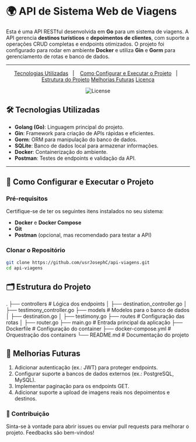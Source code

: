 # 🌍 API de Sistema Web de Viagens

Esta é uma API RESTful desenvolvida em **Go** para um sistema de viagens. A API gerencia **destinos turísticos** e **depoimentos de clientes**, com suporte a operações CRUD completas e endpoints otimizados. O projeto foi configurado para rodar em ambiente **Docker** e utiliza **Gin** e **Gorm** para gerenciamento de rotas e banco de dados.

---

<p align="center">
  <a href="#️-tecnologias-utilizadasgias">Tecnologias Utilizadas</a>&nbsp;&nbsp;&nbsp;|&nbsp;&nbsp;&nbsp;
  <a href="#-como-configurar-e-executar-o-projeto-projeto">Como Configurar e Executar o Projeto</a>&nbsp;&nbsp;&nbsp;|&nbsp;&nbsp;&nbsp;
  <a href="#️-estrutura-do-projeto">Estrutura do Projeto</a>
  <a href="#-melhorias-futuras">Melhorias Futuras</a>
  <a href="#memo-licença">Licença</a>
</p>

<p align="center">
  <img alt="License" src="https://img.shields.io/static/v1?label=license&message=MIT&color=49AA26&labelColor=000000">
</p>

## 🛠️ **Tecnologias Utilizadas**

- **Golang (Go)**: Linguagem principal do projeto.
- **Gin**: Framework para criação de APIs rápidas e eficientes.
- **Gorm**: ORM para manipulação do banco de dados.
- **SQLite**: Banco de dados local para armazenar informações.
- **Docker**: Containerização do ambiente.
- **Postman**: Testes de endpoints e validação da API.

---

## 🚀 **Como Configurar e Executar o Projeto**

### Pré-requisitos

Certifique-se de ter os seguintes itens instalados no seu sistema:

- **Docker** e **Docker Compose**
- **Git**
- **Postman** (opcional, mas recomendado para testar a API)

### Clonar o Repositório

```bash
git clone https://github.com/usrJosephC/api-viagens.git
cd api-viagens
```

## 🗂️ Estrutura do Projeto

.
├── controllers # Lógica dos endpoints
│ ├── destination_controller.go
│ ├── testimony_controller.go
├── models # Modelos para o banco de dados
│ ├── destination.go
│ ├── testimony.go
├── routes # Configuração das rotas
│ ├── router.go
├── main.go # Entrada principal da aplicação
├── Dockerfile # Configuração do container
├── docker-compose.yml # Orquestração dos containers
└── README.md # Documentação do projeto

## 📌 Melhorias Futuras
1. Adicionar autenticação (ex.: JWT) para proteger endpoints.
2. Configurar suporte a bancos de dados externos (ex.: PostgreSQL, MySQL).
3. Implementar paginação para os endpoints GET.
4. Adicionar suporte a upload de imagens reais nos depoimentos e destinos.

### 🤝 Contribuição
Sinta-se à vontade para abrir issues ou enviar pull requests para melhorar o projeto. Feedbacks são bem-vindos!